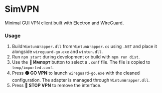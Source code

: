 # SimVPN

Minimal GUI VPN client built with Electron and WireGuard.

### Usage

1. Build `WintunWrapper.dll` from `WintunWrapper.cs` using `.NET` and place it alongside `wireguard-go.exe` and `wintun.dll`.
2. Run `npm start` during development or build with `npm run dist`.
3. Use the **📄 Импорт** button to select a `.conf` file. The file is copied to `temp/imported.conf`.
4. Press **🟢 GO VPN** to launch `wireguard-go.exe` with the cleaned
   configuration. The adapter is managed through `WintunWrapper.dll`.
5. Press **🔴 STOP VPN** to remove the interface.
